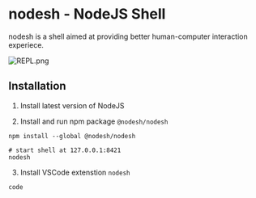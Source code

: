 # nodesh - NodeJS Shell

nodesh is a shell aimed at providing better human-computer interaction experiece.

![REPL.png](https://cos.shenhongfei.com/asset/nodesh-repl.png)

## Installation
1. Install latest version of NodeJS

2. Install and run npm package `@nodesh/nodesh`
```shell
npm install --global @nodesh/nodesh

# start shell at 127.0.0.1:8421
nodesh
```

3. Install VSCode extenstion `nodesh`
```shell
code
```
